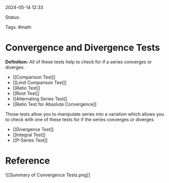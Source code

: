  
2024-05-14 12:33

Status: 

Tags: #math 

# Convergence and Divergence Tests

**Definition:** All of these tests help to check for if a series converges or diverges. 

- [[Comparison Test]] 
- [[Limit Comparison Test]] 
- [[Ratio Test]]
- [[Root Test]]
- [[Alternating Series Test]]
- [[Ratio Test for Absolute Convergence]]

Those tests allow you to manipulate series into a variation which allows you to check with one of these tests for if the series converges or diverges

- [[Divergence Test]]
- [[Integral Test]]
- [[P-Series Test]]


# Reference
![[Summary of Convergence Tests.png]]

